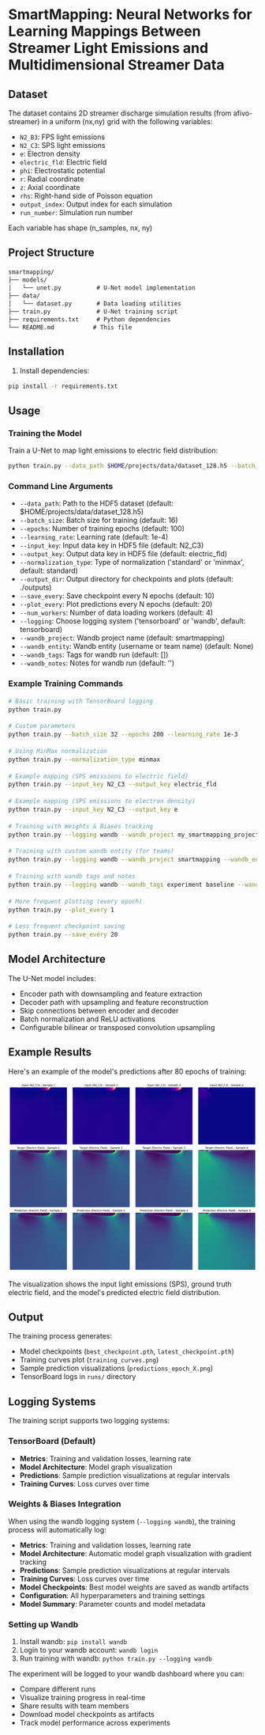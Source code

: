 # SmartMapping: Neural Networks for Learning Mappings Between Streamer Light Emissions and Multidimensional Streamer Data

## Dataset

The dataset contains 2D streamer discharge simulation results (from afivo-streamer) in a uniform (nx,ny) grid with the following variables:
- `N2_B3`: FPS light emissions
- `N2_C3`: SPS light emissions  
- `e`: Electron density
- `electric_fld`: Electric field
- `phi`: Electrostatic potential
- `r`: Radial coordinate
- `z`: Axial coordinate
- `rhs`: Right-hand side of Poisson equation
- `output_index`: Output index for each simulation
- `run_number`: Simulation run number

Each variable has shape (n_samples, nx, ny)

## Project Structure

```
smartmapping/
├── models/
│   └── unet.py          # U-Net model implementation
├── data/
│   └── dataset.py       # Data loading utilities
├── train.py             # U-Net training script
├── requirements.txt     # Python dependencies
└── README.md           # This file
```

## Installation

1. Install dependencies:
```bash
pip install -r requirements.txt
```

## Usage

### Training the Model

Train a U-Net to map light emissions to electric field distribution:

```bash
python train.py --data_path $HOME/projects/data/dataset_128.h5 --batch_size 16 --epochs 100
```

### Command Line Arguments

- `--data_path`: Path to the HDF5 dataset (default: $HOME/projects/data/dataset_128.h5)
- `--batch_size`: Batch size for training (default: 16)
- `--epochs`: Number of training epochs (default: 100)
- `--learning_rate`: Learning rate (default: 1e-4)
- `--input_key`: Input data key in HDF5 file (default: N2_C3)
- `--output_key`: Output data key in HDF5 file (default: electric_fld)
- `--normalization_type`: Type of normalization ('standard' or 'minmax', default: standard)
- `--output_dir`: Output directory for checkpoints and plots (default: ./outputs)
- `--save_every`: Save checkpoint every N epochs (default: 10)
- `--plot_every`: Plot predictions every N epochs (default: 20)
- `--num_workers`: Number of data loading workers (default: 4)
- `--logging`: Choose logging system ('tensorboard' or 'wandb', default: tensorboard)
- `--wandb_project`: Wandb project name (default: smartmapping)
- `--wandb_entity`: Wandb entity (username or team name) (default: None)
- `--wandb_tags`: Tags for wandb run (default: [])
- `--wandb_notes`: Notes for wandb run (default: '')

### Example Training Commands

```bash
# Basic training with TensorBoard logging
python train.py

# Custom parameters
python train.py --batch_size 32 --epochs 200 --learning_rate 1e-3

# Using MinMax normalization
python train.py --normalization_type minmax

# Example mapping (SPS emissions to electric field)
python train.py --input_key N2_C3 --output_key electric_fld

# Example mapping (SPS emissions to electron density)
python train.py --input_key N2_C3 --output_key e

# Training with Weights & Biases tracking
python train.py --logging wandb --wandb_project my_smartmapping_project

# Training with custom wandb entity (for teams)
python train.py --logging wandb --wandb_project smartmapping --wandb_entity my_team

# Training with wandb tags and notes
python train.py --logging wandb --wandb_tags experiment baseline --wandb_notes "Initial baseline run"

# More frequent plotting (every epoch)
python train.py --plot_every 1

# Less frequent checkpoint saving
python train.py --save_every 20
```

## Model Architecture

The U-Net model includes:
- Encoder path with downsampling and feature extraction
- Decoder path with upsampling and feature reconstruction
- Skip connections between encoder and decoder
- Batch normalization and ReLU activations
- Configurable bilinear or transposed convolution upsampling

## Example Results

Here's an example of the model's predictions after 80 epochs of training:

![Model Predictions](assets/predictions_epoch_80.png)

The visualization shows the input light emissions (SPS), ground truth electric field, and the model's predicted electric field distribution.

## Output

The training process generates:
- Model checkpoints (`best_checkpoint.pth`, `latest_checkpoint.pth`)
- Training curves plot (`training_curves.png`)
- Sample prediction visualizations (`predictions_epoch_X.png`)
- TensorBoard logs in `runs/` directory

## Logging Systems

The training script supports two logging systems:

### TensorBoard (Default)
- **Metrics**: Training and validation losses, learning rate
- **Model Architecture**: Model graph visualization
- **Predictions**: Sample prediction visualizations at regular intervals
- **Training Curves**: Loss curves over time

### Weights & Biases Integration

When using the wandb logging system (`--logging wandb`), the training process will automatically log:

- **Metrics**: Training and validation losses, learning rate
- **Model Architecture**: Automatic model graph visualization with gradient tracking
- **Predictions**: Sample prediction visualizations at regular intervals
- **Training Curves**: Loss curves over time
- **Model Checkpoints**: Best model weights are saved as wandb artifacts
- **Configuration**: All hyperparameters and training settings
- **Model Summary**: Parameter counts and model metadata

### Setting up Wandb

1. Install wandb: `pip install wandb`
2. Login to your wandb account: `wandb login`
3. Run training with wandb: `python train.py --logging wandb`

The experiment will be logged to your wandb dashboard where you can:
- Compare different runs
- Visualize training progress in real-time
- Share results with team members
- Download model checkpoints as artifacts
- Track model performance across experiments
